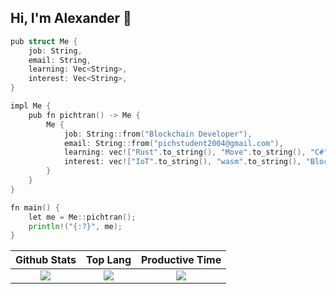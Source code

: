 ## Hi, I'm Alexander 👋 

```go
pub struct Me {
    job: String,
    email: String,
    learning: Vec<String>,
    interest: Vec<String>,
}

impl Me {
    pub fn pichtran() -> Me {
        Me {
            job: String::from("Blockchain Developer"),
            email: String::from("pichstudent2004@gmail.com"),
            learning: vec!["Rust".to_string(), "Move".to_string(), "C#".to_string(), "NestJS".to_string()],
            interest: vec!["IoT".to_string(), "wasm".to_string(), "Blockchain".to_string(), "ML".to_string()],
        }
    }
}

fn main() {
    let me = Me::pichtran();
    println!("{:?}", me);
}

```

|Github Stats|Top Lang|Productive Time|
|:---:|:---:|:---:|
|![](https://github-readme-stats-sigma-five.vercel.app/api?username=pichtranst123&count_private=true&show_icons=true&theme=dracula)|![](https://github-profile-summary-cards.vercel.app/api/cards/repos-per-language?username=pichtranst123&theme=dracula)|![](https://github-profile-summary-cards.vercel.app/api/cards/productive-time?username=pichtranst123&theme=dracula)|
